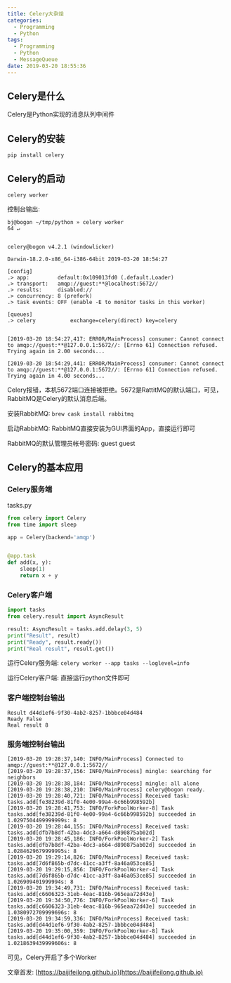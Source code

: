 ```yaml
---
title: Celery大杂烩
categories:
  - Programming
  - Python
tags:
  - Programming
  - Python
  - MessageQueue
date: 2019-03-20 18:55:36
---
```


## Celery是什么

Celery是Python实现的消息队列中间件

<!--more-->

## Celery的安装

`pip install celery`

## Celery的启动

`celery worker`

控制台输出:

```log
bj@bogon ~/tmp/python » celery worker                                                              64 ↵


celery@bogon v4.2.1 (windowlicker)

Darwin-18.2.0-x86_64-i386-64bit 2019-03-20 18:54:27

[config]
.> app:         default:0x109013fd0 (.default.Loader)
.> transport:   amqp://guest:**@localhost:5672//
.> results:     disabled://
.> concurrency: 8 (prefork)
.> task events: OFF (enable -E to monitor tasks in this worker)

[queues]
.> celery           exchange=celery(direct) key=celery


[2019-03-20 18:54:27,417: ERROR/MainProcess] consumer: Cannot connect to amqp://guest:**@127.0.0.1:5672//: [Errno 61] Connection refused.
Trying again in 2.00 seconds...

[2019-03-20 18:54:29,441: ERROR/MainProcess] consumer: Cannot connect to amqp://guest:**@127.0.0.1:5672//: [Errno 61] Connection refused.
Trying again in 4.00 seconds...
```

Celery报错，本机5672端口连接被拒绝。5672是RattitMQ的默认端口，可见，RabbitMQ是Celery的默认消息后端。

安装RabbitMQ: `brew cask install rabbitmq`

启动RabbitMQ: RabbitMQ直接安装为GUI界面的App，直接运行即可

RabbitMQ的默认管理员帐号密码: guest guest

## Celery的基本应用

### Celery服务端

tasks.py

```python
from celery import Celery
from time import sleep

app = Celery(backend='amqp')


@app.task
def add(x, y):
    sleep(1)
    return x + y
```

### Celery客户端

```python
import tasks
from celery.result import AsyncResult

result: AsyncResult = tasks.add.delay(3, 5)
print("Result", result)
print("Ready", result.ready())
print("Real result", result.get())
```

运行Celery服务端: `celery worker --app tasks --loglevel=info`

运行Celery客户端: 直接运行python文件即可

### 客户端控制台输出

```log
Result d44d1ef6-9f30-4ab2-8257-1bbbce04d484
Ready False
Real result 8
```

### 服务端控制台输出

```log
[2019-03-20 19:28:37,140: INFO/MainProcess] Connected to amqp://guest:**@127.0.0.1:5672//
[2019-03-20 19:28:37,156: INFO/MainProcess] mingle: searching for neighbors
[2019-03-20 19:28:38,184: INFO/MainProcess] mingle: all alone
[2019-03-20 19:28:38,210: INFO/MainProcess] celery@bogon ready.
[2019-03-20 19:28:40,721: INFO/MainProcess] Received task: tasks.add[fe38239d-81f0-4e00-99a4-6c66b998592b]
[2019-03-20 19:28:41,753: INFO/ForkPoolWorker-8] Task tasks.add[fe38239d-81f0-4e00-99a4-6c66b998592b] succeeded in 1.0297504499999999s: 8
[2019-03-20 19:28:44,155: INFO/MainProcess] Received task: tasks.add[dfb7b8df-42ba-4dc3-a664-d890875ab02d]
[2019-03-20 19:28:45,186: INFO/ForkPoolWorker-2] Task tasks.add[dfb7b8df-42ba-4dc3-a664-d890875ab02d] succeeded in 1.0284629679999995s: 8
[2019-03-20 19:29:14,826: INFO/MainProcess] Received task: tasks.add[7d6f865b-d7dc-41cc-a3ff-8a46a053ce85]
[2019-03-20 19:29:15,856: INFO/ForkPoolWorker-4] Task tasks.add[7d6f865b-d7dc-41cc-a3ff-8a46a053ce85] succeeded in 1.026909401999994s: 8
[2019-03-20 19:34:49,731: INFO/MainProcess] Received task: tasks.add[c6606323-31eb-4eac-816b-965eaa72d43e]
[2019-03-20 19:34:50,776: INFO/ForkPoolWorker-6] Task tasks.add[c6606323-31eb-4eac-816b-965eaa72d43e] succeeded in 1.0380972709999696s: 8
[2019-03-20 19:34:59,336: INFO/MainProcess] Received task: tasks.add[d44d1ef6-9f30-4ab2-8257-1bbbce04d484]
[2019-03-20 19:35:00,359: INFO/ForkPoolWorker-8] Task tasks.add[d44d1ef6-9f30-4ab2-8257-1bbbce04d484] succeeded in 1.0218639439999606s: 8
```

可见，Celery开启了多个Worker

文章首发: [https://baijifeilong.github.io](https://baijifeilong.github.io)
